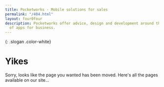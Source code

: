 ```yaml
---
title: Pocketworks - Mobile solutions for sales
permalink: "/404.html"
layout: four0four
description: Pocketworks offer advice, design and development around the implementation
  of apps for business.
---
```


{: .slogan .color-white}
# Yikes

Sorry, looks like the page you wanted has been moved. Here's all the pages available on our site...